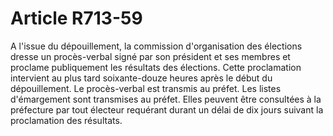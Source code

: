 # Article R713-59

A l'issue du dépouillement, la commission d'organisation des élections dresse un procès-verbal signé par son président et ses membres et proclame publiquement les résultats des élections. Cette proclamation intervient au plus tard soixante-douze heures après le début du dépouillement.   Le procès-verbal est transmis au préfet.   Les listes d'émargement sont transmises au préfet. Elles peuvent être consultées à la préfecture par tout électeur requérant durant un délai de dix jours suivant la proclamation des résultats.